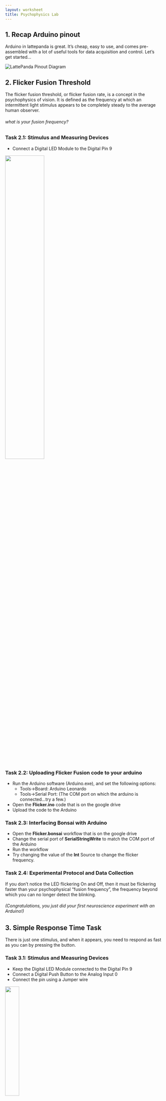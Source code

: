 ```yaml
---
layout: worksheet
title: Psychophysics Lab
---
```


## 1. Recap Arduino pinout

Arduino in lattepanda is great. It’s cheap, easy to use, and comes pre-assembled with a lot of useful tools for data acquisition and control. Let’s get started…

![LattePanda Pinout Diagram](http://www.lattepanda.com/wp-content/uploads/2016/06/PINOut-diagram.png)

## 2. Flicker Fusion Threshold

The flicker fusion threshold, or flicker fusion rate, is a concept in the psychophysics of vision. It is defined as the frequency at which an intermittent light stimulus appears to be completely steady to the average human observer.

###### what is your fusion frequency?

### Task 2.1: Stimulus and Measuring Devices

* Connect a Digital LED Module to the Digital Pin 9

<img src="https://dfimg.dfrobot.com/data/DFR0021/20140812/G/_DSC0406.jpg" width="50%" />

### Task 2.2: Uploading Flicker Fusion code to your arduino

* Run the Arduino software (Arduino.exe), and set the following options:
  - Tools->Board: Arduino Leonardo
  - Tools->Serial Port: (The COM port on which the arduino is connected…try a few.)
* Open the **Flicker.ino** code that is on the google drive
* Upload the code to the Arduino

### Task 2.3: Interfacing Bonsai with Arduino

* Open the **Flicker.bonsai** workflow that is on the google drive
* Change the serial port of **SerialStringWrite** to match the COM port of the Arduino
* Run the workflow
* Try changing the value of the **Int** Source to change the flicker frequency.

### Task 2.4: Experimental Protocol and Data Collection

If you don’t notice the LED flickering On and Off, then it must be flickering faster than your psychophysical “fusion frequency”, the frequency beyond which you can no longer detect the blinking.

###### (Congratulations, you just did your first neuroscience experiment with an Arduino!)

## 3. Simple Response Time Task

There is just one stimulus, and when it appears, you need to respond as fast as you can by pressing the button.

### Task 3.1: Stimulus and Measuring Devices

* Keep the Digital LED Module connected to the Digital Pin 9
* Connect a Digital Push Button to the Analog Input 0
* Connect the pin using a Jumper wire

<img src="https://2betrading.com/1313-large_default/module-digital-push-button.jpg" width="30%">

### Task 3.2: Uploading Standard Firmata Example to your arduino

* Run the Arduino software (Arduino.exe), and set the following options:
  - Tools->Board: Arduino Leonardo
  - Tools->Serial Port: (The COM port on which the arduino is connected…try a few.)
* Open the File > Examples > Firmata > StandardFirmata.
* Find the line `unsigned int samplingInterval = 19;` and change the number to 10.
* Upload the code to the Arduino

### Task 3.3: Interfacing Bonsai with Firmata

* In Bonsai Open a **New Project**, and save it as ReactionTime.bonsai
* From the toolbox find and insert an **AnalogInput** Source.
  - Change the serial port of **AnalogInput** to match the COM port of the Arduino
  - Change the input pin to match the pin where you connected the digital push button.
* Run the workflow and check if you can detect the push button action.
* Stop the bonsai workflow
  - From the toolbox find and insert another **AnalogInput** Source.
  - Change the serial port of **AnalogInput** to match the COM port of the Arduino
  - Change the input pin to  the analog input 1, where you connected the jumper wire
* From the toolbox, find and insert a **Boolean** source.
* From the toolbox, find and insert a **DigitalOutput** sink and connect the **Boolean** source to it.
* Run the workflow and change the Value of the **Boolean** source to turn the LED on and off.

### Task 3.4:Experimental Protocol and Data Collection

* From the toolbox, find and insert a CsvWriter sink after the first analog input source.
* Change the FileName of the CsvWriter to `Response.csv`. Change the Suffix to Timestamp.
* From the toolbox, find and insert another CsvWriter sink after the second analog input source.
* Change the FileName of the CsvWriter to `Stimulus.csv`. Change the Suffix to Timestamp.
* Run the workflow and select one person to activate the stimulus, and another person to respond. Run through the following protoco
  - The person controlling the stimulus will randomly choose a time to activate the LED
  - The person responding to the stimulus should hold the push button in their hands, and as fast as possible press the button as soon as the LED comes on.
    * Make sure that the person responding does not see the person activating the LED.
  - Repeat 5 times to make sure everyone is used to the task
  - After the training phase, the person responding should press the button 3 times in a row to mark when the experiment starts.
  - Repeat the experiment 5 times to record the actual response times.
* Stop the workflow and change between different members of the group to collect the response times from everyone.
